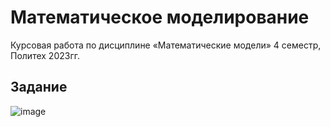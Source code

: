 # Математическое моделирование 

Курсовая работа по дисциплине «Математические модели» 4 семестр, Политех 2023гг.

## Задание

![image](https://github.com/llav3ji2019/math-modeling/assets/56979109/b2500717-c09e-4a1d-b93e-26a737a5bb61)
